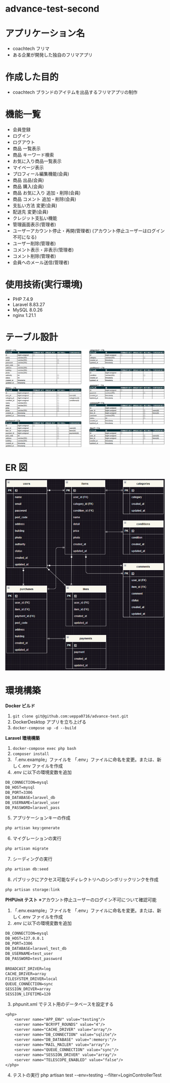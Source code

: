 # advance-test-second

# アプリケーション名

- coachtech フリマ
- ある企業が開発した独自のフリマアプリ

# 作成した目的

- coachtech ブランドのアイテムを出品するフリマアプリの制作

# 機能一覧

- 会員登録
- ログイン
- ログアウト
- 商品 一覧表示
- 商品 キーワード検索
- お気に入り商品一覧表示
- マイページ表示
- プロフィール編集機能(会員)
- 商品 出品(会員)
- 商品 購入(会員)
- 商品 お気に入り 追加・削除(会員)
- 商品 コメント 追加・削除(会員)
- 支払い方法 変更(会員)
- 配送先 変更(会員)
- クレジット支払い機能
- 管理画面表示(管理者)
- ユーザーアカウント停止・再開(管理者)
  (アカウント停止ユーザーはログイン不可になる)
- ユーザー削除(管理者)
- コメント表示・非表示(管理者)
- コメント削除(管理者)
- 会員へのメール送信(管理者)

# 使用技術(実行環境)

- PHP 7.4.9
- Laravel 8.83.27
- MySQL 8.0.26
- nginx 1.21.1

# テーブル設計

![alt text](image-1.png)

# ER 図

![alt text](image.png)

# 環境構築

**Docker ビルド**

1. `git clone git@github.com:ueppa0716/advance-test.git`
2. DockerDesktop アプリを立ち上げる
3. `docker-compose up -d --build`

**Laravel 環境構築**

1. `docker-compose exec php bash`
2. `composer install`
3. 「.env.example」ファイルを 「.env」ファイルに命名を変更。または、新しく.env ファイルを作成
4. .env に以下の環境変数を追加

```text
DB_CONNECTION=mysql
DB_HOST=mysql
DB_PORT=3306
DB_DATABASE=laravel_db
DB_USERNAME=laravel_user
DB_PASSWORD=laravel_pass
```

5. アプリケーションキーの作成

```bash
php artisan key:generate
```

6. マイグレーションの実行

```bash
php artisan migrate
```

7. シーディングの実行

```bash
php artisan db:seed
```

8. パブリックにアクセス可能なディレクトリへのシンボリックリンクを作成

```bash
php artisan storage:link
```

**PHPUnit テスト**
※アカウント停止ユーザーのログイン不可について確認可能

1. 「.env.example」ファイルを 「.env」ファイルに命名を変更。または、新しく.env ファイルを作成
2. .env に以下の環境変数を追加

```text
DB_CONNECTION=mysql
DB_HOST=127.0.0.1
DB_PORT=3306
DB_DATABASE=laravel_test_db
DB_USERNAME=test_user
DB_PASSWORD=test_password

BROADCAST_DRIVER=log
CACHE_DRIVER=array
FILESYSTEM_DRIVER=local
QUEUE_CONNECTION=sync
SESSION_DRIVER=array
SESSION_LIFETIME=120
```

3. phpunit.xml でテスト用のデータベースを設定する

```text
<php>
    <server name="APP_ENV" value="testing"/>
    <server name="BCRYPT_ROUNDS" value="4"/>
    <server name="CACHE_DRIVER" value="array"/>
    <server name="DB_CONNECTION" value="sqlite"/>
    <server name="DB_DATABASE" value=":memory:"/>
    <server name="MAIL_MAILER" value="array"/>
    <server name="QUEUE_CONNECTION" value="sync"/>
    <server name="SESSION_DRIVER" value="array"/>
    <server name="TELESCOPE_ENABLED" value="false"/>
</php>
```

4. テストの実行
   php artisan test --env=testing --filter=LoginControllerTest
